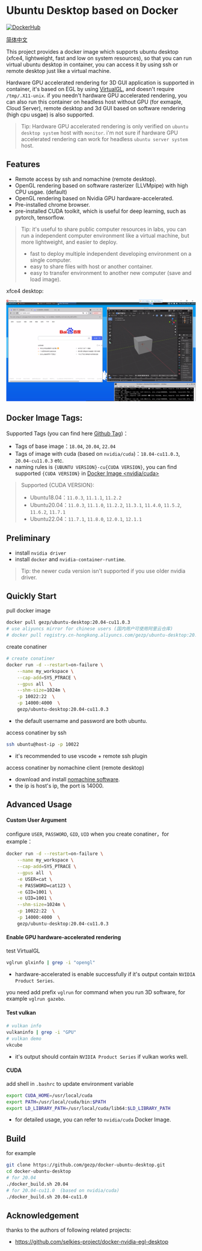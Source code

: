 

# Ubuntu Desktop based on Docker

[![DockerHub](https://img.shields.io/badge/DockerHub-brightgreen.svg?style=popout&logo=Docker)](https://hub.docker.com/r/gezp/ubuntu-desktop)

[简体中文](README_cn.md)

This project provides a docker image which supports ubuntu desktop (xfce4, lightweight, fast and low on system resources), so that you can run virtual ubuntu desktop in container, you can access it by using ssh or remote desktop just like a virtual machine.

Hardware GPU accelerated rendering for 3D GUI application is supported in container, it's based on EGL by using [VirtualGL](https://github.com/VirtualGL/virtualgl), and doesn't require `/tmp/.X11-unix`. if you needn't hardware GPU accelerated rendering, you can also run this container on headless host without GPU (for exmaple, Cloud Server), remote desktop and 3d GUI based on software rendering (high cpu usgae) is also supported.

> Tip: Hardware GPU accelerated rendering is only verified on `ubuntu desktop system` host with `monitor`.  i'm not sure if hardware GPU accelerated rendering can work for  headless `ubuntu server system` host.

## Features

* Remote access by ssh and nomachine (remote desktop).
* OpenGL rendering based on software rasterizer (LLVMpipe) with high CPU usgae. (default)
* OpenGL rendering based on Nvidia GPU hardware-accelerated.
* Pre-installed chrome browser.
* pre-installed CUDA toolkit, which is useful for deep learning, such as pytorch, tensorflow.

> Tip:  it's useful to share public computer resources in labs, you can run a independent computer environment like a virtual machine, but more lightweight, and easier to deploy.
>
> * fast to deploy multiple independent developing environment on a single computer.
> * easy to share files with host or another container.
> * easy to transfer environment to another new computer (save and load image).

xfce4 desktop:

![](img/desktop.png)

## Docker Image Tags:

Supported Tags (you can find here [Github Tag](https://github.com/gezp/docker-ubuntu-desktop/tags))：
* Tags of base image：`18.04`, `20.04`, `22.04`
* Tags of image with cuda (based on `nvidia/cuda`)：`18.04-cu11.0.3`, `20.04-cu11.0.3` etc. 
* naming rules is `{UBUNTU VERSION}-cu{CUDA VERSION}`, you can find supported `{CUDA VERSION}` in [Docker Image <nvidia/cuda>](https://gitlab.com/nvidia/container-images/cuda/-/blob/master/doc/supported-tags.md)

> Supported {CUDA VERSION}:
> * Ubuntu18.04：`11.0.3`, `11.1.1`, `11.2.2`
> * Ubuntu20.04：`11.0.3`, `11.1.0`, `11.2.2`, `11.3.1`, `11.4.0`, `11.5.2`, `11.6.2`, `11.7.1`
> * Ubuntu22.04：`11.7.1`, `11.8.0`, `12.0.1`, `12.1.1`

## Preliminary

* install `nvidia driver`
* install `docker` and `nvidia-container-runtime`.

> Tip: the newer cuda version isn't supported if you use older nvidia driver.

## Quickly Start

pull docker image
```bash
docker pull gezp/ubuntu-desktop:20.04-cu11.0.3
# use aliyuncs mirror for chinese users (国内用户可使用阿里云仓库)
# docker pull registry.cn-hongkong.aliyuncs.com/gezp/ubuntu-desktop:20.04-cu11.0.3
```

create conatiner
```bash
# create conatiner
docker run -d --restart=on-failure \
    --name my_workspace \
    --cap-add=SYS_PTRACE \
    --gpus all  \
    --shm-size=1024m \
    -p 10022:22  \
    -p 14000:4000  \
    gezp/ubuntu-desktop:20.04-cu11.0.3
```
* the default username and password are both ubuntu.

access conatiner by ssh
```bash
ssh ubuntu@host-ip -p 10022
```
* it's recommended to use vscode + remote ssh plugin

access conatiner by nomachine client (remote desktop)

* download and install [nomachine software](https://www.nomachine.com/).
* the ip is host's ip, the port is 14000.

## Advanced Usage

#### Custom User Argument

configure `USER`, `PASSWORD`, `GID`, `UID` when you create conatiner，for example：
```bash
docker run -d --restart=on-failure \
    --name my_workspace \
    --cap-add=SYS_PTRACE \
    --gpus all  \
    -e USER=cat \
    -e PASSWORD=cat123 \
    -e GID=1001 \
    -e UID=1001 \
    --shm-size=1024m \
    -p 10022:22  \
    -p 14000:4000  \
    gezp/ubuntu-desktop:20.04-cu11.0.3
```

#### Enable GPU hardware-accelerated rendering

test VirtualGL

```bash
vglrun glxinfo | grep -i "opengl"
```

* hardware-accelerated is enable successfully if it's output contain `NVIDIA Product Series`.

you need add prefix  `vglrun`  for command when you run 3D software, for example `vglrun gazebo`.

#### Test vulkan

```bash
# vulkan info
vulkaninfo | grep -i "GPU"
# vulkan demo
vkcube
```

* it's output should contain `NVIDIA Product Series` if vulkan works well.

#### CUDA

add shell in `.bashrc` to update environment variable
```bash
export CUDA_HOME=/usr/local/cuda
export PATH=/usr/local/cuda/bin:$PATH
export LD_LIBRARY_PATH=/usr/local/cuda/lib64:$LD_LIBRARY_PATH
```
* for detailed usage, you can refer to `nvidia/cuda` Docker Image.

## Build

for example
```bash
git clone https://github.com/gezp/docker-ubuntu-desktop.git
cd docker-ubuntu-desktop
# for 20.04
./docker_build.sh 20.04
# for 20.04-cu11.0  (based on nvidia/cuda)
./docker_build.sh 20.04-cu11.0
```

## Acknowledgement

thanks to the authors of following related projects:
* https://github.com/selkies-project/docker-nvidia-egl-desktop
